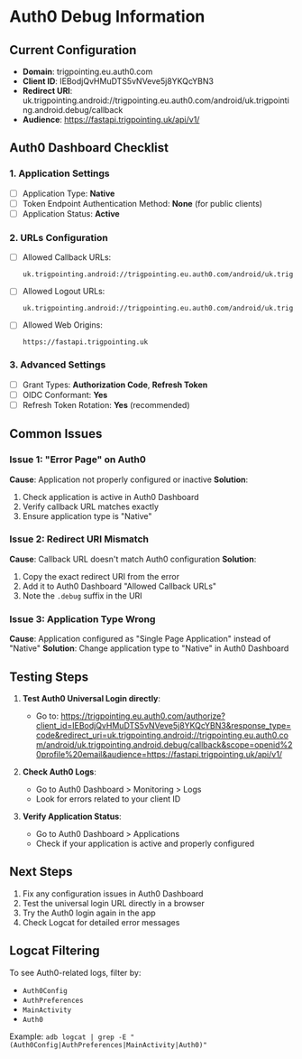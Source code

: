 # Auth0 Debug Information

## Current Configuration
- **Domain**: trigpointing.eu.auth0.com
- **Client ID**: IEBodjQvHMuDTS5vNVeve5j8YKQcYBN3
- **Redirect URI**: uk.trigpointing.android://trigpointing.eu.auth0.com/android/uk.trigpointing.android.debug/callback
- **Audience**: https://fastapi.trigpointing.uk/api/v1/

## Auth0 Dashboard Checklist

### 1. Application Settings
- [ ] Application Type: **Native**
- [ ] Token Endpoint Authentication Method: **None** (for public clients)
- [ ] Application Status: **Active**

### 2. URLs Configuration
- [ ] Allowed Callback URLs:
  ```
  uk.trigpointing.android://trigpointing.eu.auth0.com/android/uk.trigpointing.android.debug/callback
  ```
- [ ] Allowed Logout URLs:
  ```
  uk.trigpointing.android://trigpointing.eu.auth0.com/android/uk.trigpointing.android.debug/callback
  ```
- [ ] Allowed Web Origins:
  ```
  https://fastapi.trigpointing.uk
  ```

### 3. Advanced Settings
- [ ] Grant Types: **Authorization Code**, **Refresh Token**
- [ ] OIDC Conformant: **Yes**
- [ ] Refresh Token Rotation: **Yes** (recommended)

## Common Issues

### Issue 1: "Error Page" on Auth0
**Cause**: Application not properly configured or inactive
**Solution**: 
1. Check application is active in Auth0 Dashboard
2. Verify callback URL matches exactly
3. Ensure application type is "Native"

### Issue 2: Redirect URI Mismatch
**Cause**: Callback URL doesn't match Auth0 configuration
**Solution**: 
1. Copy the exact redirect URI from the error
2. Add it to Auth0 Dashboard "Allowed Callback URLs"
3. Note the `.debug` suffix in the URI

### Issue 3: Application Type Wrong
**Cause**: Application configured as "Single Page Application" instead of "Native"
**Solution**: Change application type to "Native" in Auth0 Dashboard

## Testing Steps

1. **Test Auth0 Universal Login directly**:
   - Go to: https://trigpointing.eu.auth0.com/authorize?client_id=IEBodjQvHMuDTS5vNVeve5j8YKQcYBN3&response_type=code&redirect_uri=uk.trigpointing.android://trigpointing.eu.auth0.com/android/uk.trigpointing.android.debug/callback&scope=openid%20profile%20email&audience=https://fastapi.trigpointing.uk/api/v1/

2. **Check Auth0 Logs**:
   - Go to Auth0 Dashboard > Monitoring > Logs
   - Look for errors related to your client ID

3. **Verify Application Status**:
   - Go to Auth0 Dashboard > Applications
   - Check if your application is active and properly configured

## Next Steps

1. Fix any configuration issues in Auth0 Dashboard
2. Test the universal login URL directly in a browser
3. Try the Auth0 login again in the app
4. Check Logcat for detailed error messages

## Logcat Filtering

To see Auth0-related logs, filter by:
- `Auth0Config`
- `AuthPreferences` 
- `MainActivity`
- `Auth0`

Example: `adb logcat | grep -E "(Auth0Config|AuthPreferences|MainActivity|Auth0)"`
